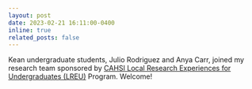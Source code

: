 ```yaml
---
layout: post
date: 2023-02-21 16:11:00-0400
inline: true
related_posts: false
---
```


Kean undergraduate students, Julio Rodriguez and Anya Carr, joined my research team sponsored by [CAHSI Local Research Experiences for Undergraduates (LREU)](https://cahsi.utep.edu/about/) Program. Welcome! 